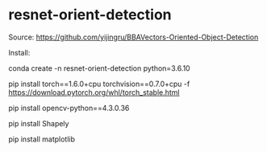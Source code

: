 # resnet-orient-detection
Source: https://github.com/yijingru/BBAVectors-Oriented-Object-Detection

Install: 

conda create -n resnet-orient-detection python=3.6.10

pip install torch==1.6.0+cpu torchvision==0.7.0+cpu -f https://download.pytorch.org/whl/torch_stable.html

pip install opencv-python==4.3.0.36

pip install Shapely

pip install matplotlib
